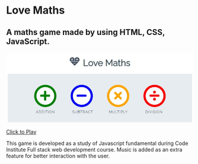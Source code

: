 # Love Maths

## A maths game made by using HTML, CSS, JavaScript.

![image](math.JPG)

[Click to Play]()

This game is developed as a study of Javascript fundamental during Code Institute Full stack web development course.
Music is added as an extra feature for better interaction with the user.